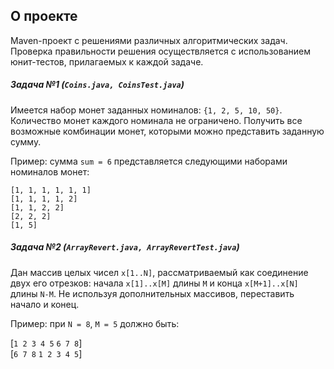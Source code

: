 ﻿## О проекте
Maven-проект с решениями различных алгоритмических задач. Проверка правильности решения осуществляется с использованием юнит-тестов, прилагаемых к каждой задаче.

##### Задача №1 (`Coins.java, CoinsTest.java`)

Имеется набор монет заданных номиналов: `{1, 2, 5, 10, 50}`. Количество монет каждого номинала не ограничено. Получить все возможные комбинации монет, которыми можно представить заданную сумму. 

Пример: сумма `sum = 6` представляется следующими наборами номиналов монет:  

```
[1, 1, 1, 1, 1, 1]  
[1, 1, 1, 1, 2]  
[1, 1, 2, 2]  
[2, 2, 2]  
[1, 5]  
```

##### Задача №2 (`ArrayRevert.java, ArrayRevertTest.java`)

Дан массив целых чисел `x[1..N]`, рассматриваемый как соединение двух его отрезков: начала `x[1]..x[M]` длины `M` и конца `x[M+1]..x[N]` длины `N-M`. Не используя дополнительных массивов, переставить начало и конец.

Пример: при `N = 8`, `M = 5` должно быть:  

\[`1 2 3 4 5` `6 7 8`\]   
\[`6 7 8` `1 2 3 4 5`\]
